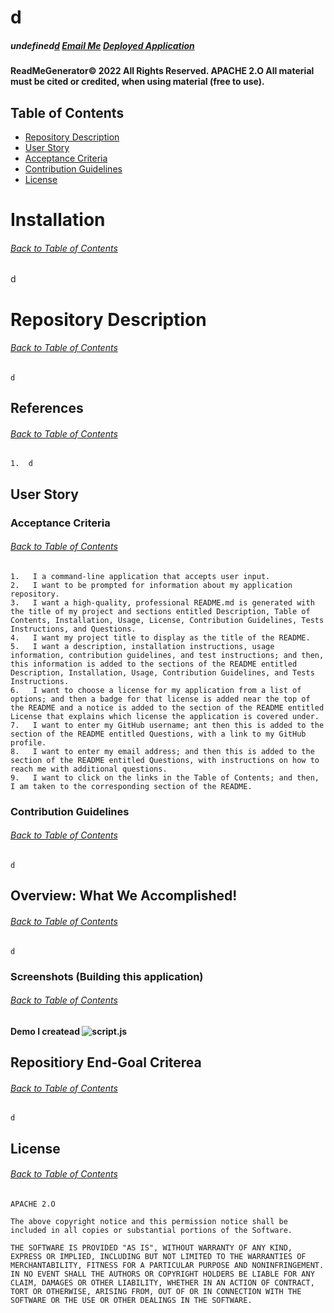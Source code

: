 # d
##### undefined[d](d) [Email Me](d) [Deployed Application](https://www.youtube.com/channel/UCzyohHEJNSqklS1bwxmuVaA)
#### ReadMeGenerator© 2022 All Rights Reserved.  APACHE 2.O All material must be cited or credited, when using material (free to use).
    
## Table of Contents
* [Repository Description](#Repository-Description)
* [User Story](#User-Story)
* [Acceptance Criteria](#Acceptance-Criteria)
* [Contribution Guidelines](#Contribution-Guidelines)
* [License](#License)
    
# Installation
###### [Back to Table of Contents](#Table-of-Contents)
d

# Repository Description
###### [Back to Table of Contents](#Table-of-Contents)
    d
    
## References
###### [Back to Table of Contents](#Table-of-Contents)
    1.  d
       
    
## User Story

### Acceptance Criteria
###### [Back to Table of Contents](#Table-of-Contents)
    1.   I a command-line application that accepts user input.
    2.   I want to be prompted for information about my application repository.
    3.   I want a high-quality, professional README.md is generated with the title of my project and sections entitled Description, Table of Contents, Installation, Usage, License, Contribution Guidelines, Tests Instructions, and Questions.
    4.   I want my project title to display as the title of the README.
    5.   I want a description, installation instructions, usage information, contribution guidelines, and test instructions; and then, this information is added to the sections of the README entitled Description, Installation, Usage, Contribution Guidelines, and Tests Instructions.
    6.   I want to choose a license for my application from a list of options; and then a badge for that license is added near the top of the README and a notice is added to the section of the README entitled License that explains which license the application is covered under.  
    7.   I want to enter my GitHub username; ant then this is added to the section of the README entitled Questions, with a link to my GitHub profile.
    8.   I want to enter my email address; and then this is added to the section of the README entitled Questions, with instructions on how to reach me with additional questions.
    9.   I want to click on the links in the Table of Contents; and then, I am taken to the corresponding section of the README.
    
### Contribution Guidelines
###### [Back to Table of Contents](#Table-of-Contents)
    d
    

## Overview: What We Accomplished!
###### [Back to Table of Contents](#Table-of-Contents)
    d
    
    
### Screenshots (Building this application)
###### [Back to Table of Contents](#Table-of-Contents)
#### Demo I createad ![script.js](d)
    
  
## Repositiory End-Goal Criterea
###### [Back to Table of Contents](#Table-of-Contents)
    d
    
## License
###### [Back to Table of Contents](#Table-of-Contents)
    APACHE 2.O
    
    The above copyright notice and this permission notice shall be included in all copies or substantial portions of the Software.
    
    THE SOFTWARE IS PROVIDED "AS IS", WITHOUT WARRANTY OF ANY KIND, EXPRESS OR IMPLIED, INCLUDING BUT NOT LIMITED TO THE WARRANTIES OF MERCHANTABILITY, FITNESS FOR A PARTICULAR PURPOSE AND NONINFRINGEMENT. IN NO EVENT SHALL THE AUTHORS OR COPYRIGHT HOLDERS BE LIABLE FOR ANY CLAIM, DAMAGES OR OTHER LIABILITY, WHETHER IN AN ACTION OF CONTRACT, TORT OR OTHERWISE, ARISING FROM, OUT OF OR IN CONNECTION WITH THE SOFTWARE OR THE USE OR OTHER DEALINGS IN THE SOFTWARE.